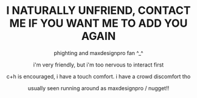 ## 
<h1 align="center">I NATURALLY UNFRIEND, CONTACT ME IF YOU WANT ME TO ADD YOU AGAIN</h1>

<p align="center">
phighting and maxdesignpro fan ^_^
</p>
<p align="center">
  i'm very friendly, but i'm too nervous to interact first
</p>
<p align="center">
  c+h is encouraged, i have a touch comfort. i have a crowd discomfort tho
</p>
<p align="center">
  usually seen running around as maxdesignpro / nugget!!
</p>
<!--
**TWIDDLEFINGER/TWIDDLEFINGER** is a ✨ _special_ ✨ repository because its `README.md` (this file) appears on your GitHub profile.

Here are some ideas to get you started:

- 🔭 I’m currently working on ...
- 🌱 I’m currently learning ...
- 👯 I’m looking to collaborate on ...
- 🤔 I’m looking for help with ...
- 💬 Ask me about ...
- 📫 How to reach me: ...
- 😄 Pronouns: ...
- ⚡ Fun fact: ...
-->
